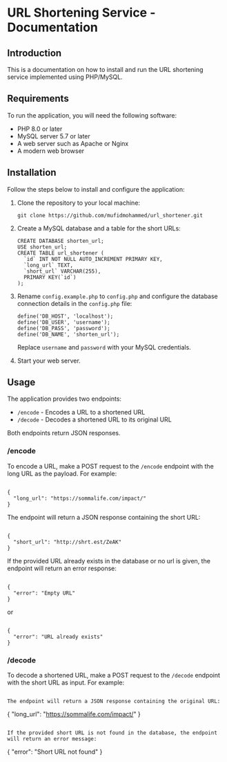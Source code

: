 # URL Shortening Service - Documentation

## Introduction

This is a documentation on how to install and run the URL shortening service implemented using PHP/MySQL.

## Requirements

To run the application, you will need the following software:

- PHP 8.0 or later
- MySQL server 5.7 or later
- A web server such as Apache or Nginx
- A modern web browser

## Installation

Follow the steps below to install and configure the application:

1. Clone the repository to your local machine:

   ```
   git clone https://github.com/mufidmohammed/url_shortener.git
   ```

2. Create a MySQL database and a table for the short URLs:

   ```
   CREATE DATABASE shorten_url;
   USE shorten_url;
   CREATE TABLE url_shortener (
     `id` INT NOT NULL AUTO_INCREMENT PRIMARY KEY,
     `long_url` TEXT,
     `short_url` VARCHAR(255),
     PRIMARY KEY(`id`)
   );
   ```

3. Rename `config.example.php` to `config.php` and configure the database connection details in the `config.php` file:

   ```
   define('DB_HOST', 'localhost');
   define('DB_USER', 'username');
   define('DB_PASS', 'password');
   define('DB_NAME', 'shorten_url');
   ```

   Replace `username` and `password` with your MySQL credentials.

4. Start your web server.

## Usage

The application provides two endpoints:

- `/encode` - Encodes a URL to a shortened URL
- `/decode` - Decodes a shortened URL to its original URL

Both endpoints return JSON responses.

### /encode

To encode a URL, make a POST request to the `/encode` endpoint with the long URL as the payload. For example:

```

{
  "long_url": "https://sommalife.com/impact/"
}
```

The endpoint will return a JSON response containing the short URL:

```

{
  "short_url": "http://shrt.est/ZeAK"
}
```

If the provided URL already exists in the database or no url is given, the endpoint will return an error response:

```

{
  "error": "Empty URL"
}
```

or

```

{
  "error": "URL already exists"
}
```

### /decode

To decode a shortened URL, make a POST request to the `/decode` endpoint with the short URL as input. For example:


```

The endpoint will return a JSON response containing the original URL:

```

{
  "long_url": "https://sommalife.com/impact/"
}
```

If the provided short URL is not found in the database, the endpoint will return an error message:

```

{
  "error": "Short URL not found"
}
```